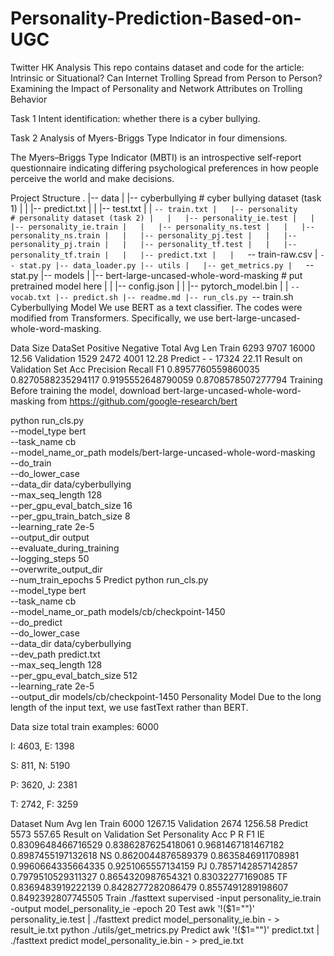 # Personality-Prediction-Based-on-UGC
Twitter HK Analysis
This repo contains dataset and code for the article: Intrinsic or Situational? Can Internet Trolling Spread from Person to Person? Examining the Impact of Personality and Network Attributes on Trolling Behavior

Task 1
Intent identification: whether there is a cyber bullying.

Task 2
Analysis of Myers-Briggs Type Indicator in four dimensions.

The Myers–Briggs Type Indicator (MBTI) is an introspective self-report questionnaire indicating differing psychological preferences in how people perceive the world and make decisions.

Project Structure
.
|-- data
|   |-- cyberbullying               # cyber bullying dataset (task 1)
|   |   |-- predict.txt
|   |   |-- test.txt
|   |   `-- train.txt
|   |-- personality                 # personality dataset (task 2)
|   |   |-- personality_ie.test
|   |   |-- personality_ie.train
|   |   |-- personality_ns.test
|   |   |-- personality_ns.train
|   |   |-- personality_pj.test
|   |   |-- personality_pj.train
|   |   |-- personality_tf.test
|   |   |-- personality_tf.train
|   |   |-- predict.txt
|   |   `-- train-raw.csv
|   `-- stat.py
|-- data_loader.py
|-- utils
|   |-- get_metrics.py
|   `-- stat.py
|-- models
|   |-- bert-large-uncased-whole-word-masking # put pretrained model here
|   |   |-- config.json
|   |   |-- pytorch_model.bin
|   |   `-- vocab.txt
|-- predict.sh
|-- readme.md
|-- run_cls.py
`-- train.sh 
Cyberbullying
Model
We use BERT as a text classifier. The codes were modified from Transformers. Specifically, we use bert-large-uncased-whole-word-masking.

Data Size
DataSet	Positive	Negative	Total	Avg Len
Train	6293	9707	16000	12.56
Validation	1529	2472	4001	12.28
Predict	-	-	17324	22.11
Result on Validation Set
Acc	Precision	Recall	F1
0.8957760559860035	0.8270588235294117	0.9195552648790059	0.8708578507277794
Training
Before training the model, download bert-large-uncased-whole-word-masking from https://github.com/google-research/bert

python run_cls.py \
--model_type bert \
--task_name cb \
--model_name_or_path models/bert-large-uncased-whole-word-masking \
--do_train \
--do_lower_case \
--data_dir data/cyberbullying \
--max_seq_length 128 \
--per_gpu_eval_batch_size 16 \
--per_gpu_train_batch_size 8 \
--learning_rate 2e-5 \
--output_dir output \
--evaluate_during_training \
--logging_steps 50 \
--overwrite_output_dir \
--num_train_epochs 5
Predict
python run_cls.py \
--model_type bert \
--task_name cb \
--model_name_or_path models/cb/checkpoint-1450 \
--do_predict \
--do_lower_case \
--data_dir data/cyberbullying \
--dev_path predict.txt \
--max_seq_length 128 \
--per_gpu_eval_batch_size 512 \
--learning_rate 2e-5 \
--output_dir models/cb/checkpoint-1450
Personality
Model
Due to the long length of the input text, we use fastText rather than BERT.

Data size
total train examples: 6000

I: 4603, E: 1398

S: 811, N: 5190

P: 3620, J: 2381

T: 2742, F: 3259

Dataset	Num	Avg len
Train	6000	1267.15
Validation	2674	1256.58
Predict	5573	557.65
Result on Validation Set
Personality	Acc	P	R	F1
IE	0.8309648466716529	0.8386287625418061	0.9681467181467182	0.8987455197132618
NS	0.8620044876589379	0.8635846911708981	0.9960664335664335	0.9251065557134159
PJ	0.7857142857142857	0.7979510529311327	0.8654320987654321	0.83032277169085
TF	0.8369483919222139	0.8428277282086479	0.8557491289198607	0.8492392807745505
Train
./fasttext supervised -input personality_ie.train -output model_personality_ie -epoch 20
Test
awk '!($1="")' personality_ie.test | ./fasttext predict model_personality_ie.bin - > result_ie.txt
python ./utils/get_metrics.py
Predict
awk '!($1="")' predict.txt | ./fasttext predict model_personality_ie.bin - > pred_ie.txt
